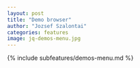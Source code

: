 ```yaml
---
layout: post
title: "Demo browser"
author: "Jozsef Szalontai"
categories: features
image: jq-demos-menu.jpg
---
```


{% include subfeatures/demos-menu.md %}